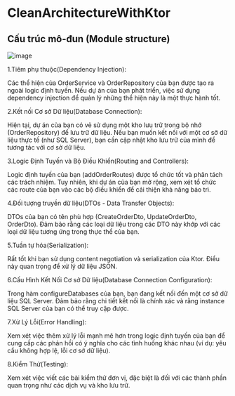 # CleanArchitectureWithKtor

<h2>Cấu trúc mô-đun (Module structure)</h2>


![image](https://github.com/Vokhanh12/CleanArchitectureWithKtor/assets/36543564/1cfdd173-980c-488c-aba3-1f6ebffbe40a)


1.Tiêm phụ thuộc(Dependency Injection):


Các thể hiện của OrderService và OrderRepository của bạn được tạo ra ngoài logic định tuyến. Nếu dự án của bạn phát triển, việc sử dụng dependency injection để quản lý những thể hiện này là một thực hành tốt.


2.Kết nối Cơ sở Dữ liệu(Database Connection):


Hiện tại, dự án của bạn có vẻ sử dụng một kho lưu trữ trong bộ nhớ (OrderRepository) để lưu trữ dữ liệu. Nếu bạn muốn kết nối với một cơ sở dữ liệu thực tế (như SQL Server), bạn cần cập nhật kho lưu trữ của mình để tương tác với cơ sở dữ liệu.


3.Logic Định Tuyến và Bộ Điều Khiển(Routing and Controllers):


Logic định tuyến của bạn (addOrderRoutes) được tổ chức tốt và phân tách các trách nhiệm. Tuy nhiên, khi dự án của bạn mở rộng, xem xét tổ chức các route của bạn vào các bộ điều khiển để cải thiện khả năng bảo trì.


4.Đối tượng truyền dữ liệu(DTOs - Data Transfer Objects):


DTOs của bạn có tên phù hợp (CreateOrderDto, UpdateOrderDto, OrderDto). Đảm bảo rằng các loại dữ liệu trong các DTO này khớp với các loại dữ liệu tương ứng trong thực thể của bạn.


5.Tuần tự hóa(Serialization):


Rất tốt khi bạn sử dụng content negotiation và serialization của Ktor. Điều này quan trọng để xử lý dữ liệu JSON.


6.Cấu Hình Kết Nối Cơ sở Dữ liệu(Database Connection Configuration):


Trong hàm configureDatabases của bạn, bạn đang kết nối đến một cơ sở dữ liệu SQL Server. Đảm bảo rằng chi tiết kết nối là chính xác và rằng instance SQL Server của bạn có thể truy cập được.


7.Xử Lý Lỗi(Error Handling):


Xem xét việc thêm xử lý lỗi mạnh mẽ hơn trong logic định tuyến của bạn để cung cấp các phản hồi có ý nghĩa cho các tình huống khác nhau (ví dụ: yêu cầu không hợp lệ, lỗi cơ sở dữ liệu).


8.Kiểm Thử(Testing):


Xem xét việc viết các bài kiểm thử đơn vị, đặc biệt là đối với các thành phần quan trọng như các dịch vụ và kho lưu trữ.

